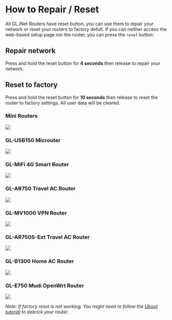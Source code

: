 # How to Repair / Reset

All GL.iNet Routers have reset button, you can use them to repair your network or reset your routers to factory defult. If you can neither access the web-based setup page nor the router, you can press the `reset` button:

## Repair network

Press and hold the reset button for **4 seconds** then release to repair your network.

## Reset to factory

Press and hold the reset button for **10 seconds** then release to reset the router to factory settings. All user data will be cleared.

### Mini Routers

![](https://static.gl-inet.com/docs/en/2.x/troubleshooting/src/factoryreset/mini_router.jpg)

### GL-USB150 Microuter

![](https://static.gl-inet.com/docs/en/2.x/troubleshooting/src/factoryreset/microuter.jpg)

### GL-MiFi 4G Smart Router

![](https://static.gl-inet.com/docs/en/2.x/troubleshooting/src/factoryreset/mifi.jpg)

### GL-AR750 Travel AC Router

![](https://static.gl-inet.com/docs/en/2.x/troubleshooting/src/factoryreset/ar750.jpg)

### GL-MV1000 VPN Router

![](https://static.gl-inet.com/docs/en/2.x/troubleshooting/src/factoryreset/mv1000.png)

### GL-AR750S-Ext Travel AC Router

![](https://static.gl-inet.com/docs/en/2.x/troubleshooting/src/factoryreset/ar750s.png)

### GL-B1300 Home AC Router

![](https://static.gl-inet.com/docs/en/2.x/troubleshooting/src/factoryreset/b1300.jpg)

### GL-E750 Mudi OpenWrt Router

![](https://static.gl-inet.com/docs/en/2.x/troubleshooting/src/factoryreset/e750.png)

*Note: If factory reset is not working. You might need to follow the [Uboot tutorial](debrick.md) to debrick your router.*
